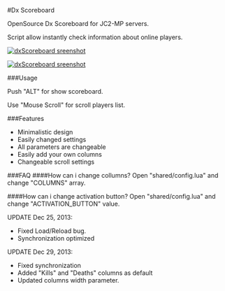 #Dx Scoreboard

OpenSource Dx Scoreboard for JC2-MP servers. 

Script allow instantly check information about online players.


[![dxScoreboard sreenshot](https://dl.dropboxusercontent.com/s/8pz9wlf87b3ljh7/scoreboard.png?dl=1&token_hash=AAGhrLoy5b5WqlmoTei4TvqrRCnq6wgJ-2RATr1v9fI00Q)](https://github.com/Furdarius/dxScoreboard)

[![dxScoreboard sreenshot](https://dl.dropboxusercontent.com/s/1xrgvbehlfgrzyh/scoreboard2.png?dl=1&token_hash=AAHFXtSEGw90n_dyzkweqzFQGW0KMXZQHJMw0qV5aauVSg)](https://github.com/Furdarius/dxScoreboard)

###Usage

Push "ALT" for show scoreboard.

Use "Mouse Scroll" for scroll players list.


###Features

* Minimalistic design
* Easily changed settings
* All parameters are changeable
* Easily add your own columns
* Changeable scroll settings


###FAQ
####How can i change collumns?
Open "shared/config.lua" and change "COLUMNS" array.

####How can i change activation button?
Open "shared/config.lua" and change "ACTIVATION_BUTTON" value.


UPDATE Dec 25, 2013:
* Fixed Load/Reload bug.
* Synchronization optimized

UPDATE Dec 29, 2013:
* Fixed synchronization
* Added "Kills" and "Deaths" columns as default
* Updated columns width parameter.
